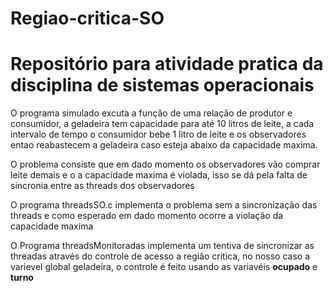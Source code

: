 # Regiao-critica-SO
<h1>Repositório para atividade pratica da disciplina de sistemas operacionais </h1>

<p>O programa simulado excuta a função de uma relação de produtor e consumidor, a geladeira tem capacidade para
  até 10 litros de leite, a cada intervalo de tempo o consumidor bebe 1  litro de leite e os observadores entao
  reabastecem a geladeira caso esteja abaixo da capacidade maxima.
</p>

<p>O problema consiste que em dado momento os observadores vão comprar leite demais e o a capacidade maxima é
  violada, isso se dá pela falta de sincronia entre as threads dos observadores
</p>
<p>O programa threadsSO.c implementa o problema sem a sincronização das threads e como esperado em dado momento
  ocorre a violação da capacidade maxima
<p>
  
  <p>O Programa threadsMonitoradas implementa um tentiva de sincronizar as threadas através do controle de acesso a região
    critica, no nosso caso a varievel global geladeira, o controle é feito usando as variavéis <b>ocupado</b> e <b>turno</b></p>

